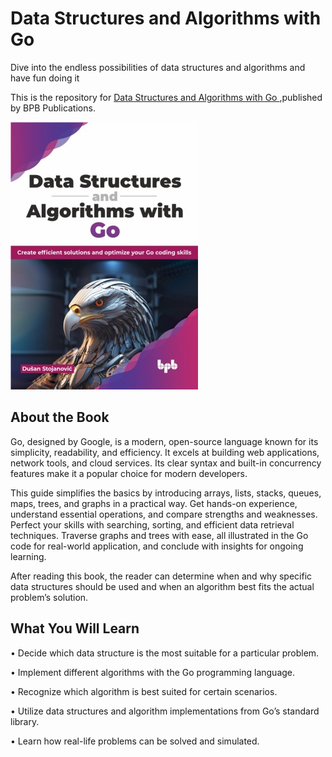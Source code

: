 # Data Structures and Algorithms with Go

Dive into the endless possibilities of data structures and algorithms and have fun doing it

This is the repository for [Data Structures and Algorithms with Go
](https://bpbonline.com/products/data-structures-and-algorithms-with-go),published by BPB Publications.

<img src="9789355518897.jpg">

## About the Book
Go, designed by Google, is a modern, open-source language known for its simplicity, readability, and efficiency. It excels at building web applications, network tools, and cloud services. Its clear syntax and built-in concurrency features make it a popular choice for modern developers.

This guide simplifies the basics by introducing arrays, lists, stacks, queues, maps, trees, and graphs in a practical way. Get hands-on experience, understand essential operations, and compare strengths and weaknesses. Perfect your skills with searching, sorting, and efficient data retrieval techniques. Traverse graphs and trees with ease, all illustrated in the Go code for real-world application, and conclude with insights for ongoing learning.

After reading this book, the reader can determine when and why specific data structures should be used and when an algorithm best fits the actual problem’s solution.

## What You Will Learn
• Decide which data structure is the most suitable for a particular problem.

• Implement different algorithms with the Go programming language.

• Recognize which algorithm is best suited for certain scenarios.

• Utilize data structures and algorithm implementations from Go’s standard library.

• Learn how real-life problems can be solved and simulated.

